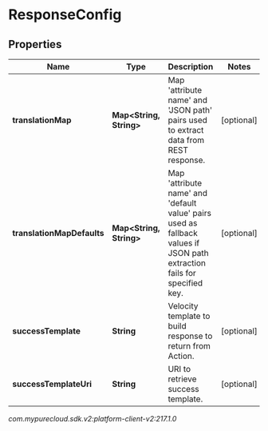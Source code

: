 # ResponseConfig


## Properties

| Name | Type | Description | Notes |
| ------------ | ------------- | ------------- | ------------- |
| **translationMap** | **Map&lt;String, String&gt;** | Map 'attribute name' and 'JSON path' pairs used to extract data from REST response. |  [optional] |
| **translationMapDefaults** | **Map&lt;String, String&gt;** | Map 'attribute name' and 'default value' pairs used as fallback values if JSON path extraction fails for specified key. |  [optional] |
| **successTemplate** | **String** | Velocity template to build response to return from Action. |  [optional] |
| **successTemplateUri** | **String** | URI to retrieve success template. |  [optional] |




_com.mypurecloud.sdk.v2:platform-client-v2:217.1.0_

